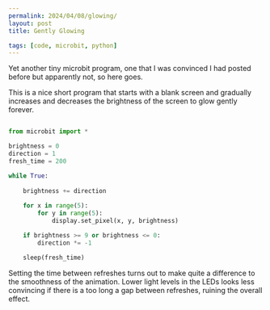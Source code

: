 ```yaml
---
permalink: 2024/04/08/glowing/
layout: post
title: Gently Glowing

tags: [code, microbit, python]
---
```


Yet another tiny microbit program, one that I was convinced I had posted before 
but apparently not, so here goes. 

This is a nice short program that starts with a blank screen and gradually increases and decreases the brightness of the screen to glow gently forever. 

```python

from microbit import *

brightness = 0
direction = 1
fresh_time = 200

while True:
    
    brightness += direction
    
    for x in range(5):
        for y in range(5):
            display.set_pixel(x, y, brightness)

    if brightness >= 9 or brightness <= 0:
        direction *= -1

    sleep(fresh_time)    

```

Setting the time between refreshes turns out to make quite a difference to the 
smoothness of the animation. Lower light levels in the LEDs looks less convincing if there is a too long a gap between refreshes, ruining the overall effect. 

